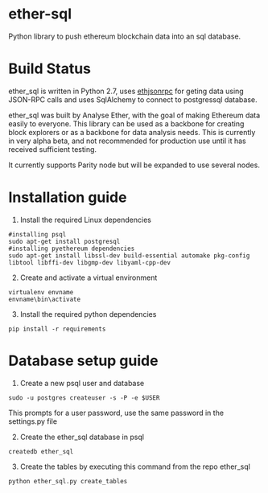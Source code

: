 # ether-sql
Python library to push ethereum blockchain data into an sql database.

# Build Status

ether_sql is written in Python 2.7, uses [ethjsonrpc](https://github.com/analyseether/ethjsonrpc) for geting data using JSON-RPC calls and uses SqlAlchemy to connect to postgressql database.

ether_sql was built by Analyse Ether, with the goal of making Ethereum data
easily to everyone. This library can be used as a backbone for creating block explorers or as a backbone for data analysis needs. This is currently in very alpha beta, and not recommended for production use until it has received sufficient testing.

It currently supports Parity node but will be expanded to use several nodes.

# Installation guide
1. Install the required Linux dependencies

`#installing psql`     
`sudo apt-get install postgresql`     
`#installing pyethereum dependencies`     
`sudo apt-get install libssl-dev build-essential automake pkg-config libtool libffi-dev libgmp-dev libyaml-cpp-dev`

2. Create and activate a virtual environment

`virtualenv envname`     
`envname\bin\activate`

3. Install the required python dependencies

`pip install -r requirements`


# Database setup guide


1. Create a new psql user and database

`sudo -u postgres createuser -s -P -e $USER`

This prompts for a user password, use the same password in the settings.py file

2. Create the ether_sql database in psql

`createdb ether_sql`

3. Create the tables by executing this command from the repo ether_sql  

`python ether_sql.py create_tables`

